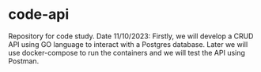 # code-api
Repository for code study.
Date 11/10/2023: 
Firstly, we will develop a CRUD API using GO language to interact with a Postgres database. 
Later we will use docker-compose to run the containers and we will test the API using Postman.